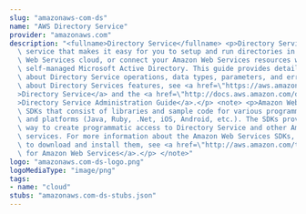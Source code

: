 ```yaml
---
slug: "amazonaws-com-ds"
name: "AWS Directory Service"
provider: "amazonaws.com"
description: "<fullname>Directory Service</fullname> <p>Directory Service is a web\
  \ service that makes it easy for you to setup and run directories in the Amazon\
  \ Web Services cloud, or connect your Amazon Web Services resources with an existing\
  \ self-managed Microsoft Active Directory. This guide provides detailed information\
  \ about Directory Service operations, data types, parameters, and errors. For information\
  \ about Directory Services features, see <a href=\"https://aws.amazon.com/directoryservice/\"\
  >Directory Service</a> and the <a href=\"http://docs.aws.amazon.com/directoryservice/latest/admin-guide/what_is.html\"\
  >Directory Service Administration Guide</a>.</p> <note> <p>Amazon Web Services provides\
  \ SDKs that consist of libraries and sample code for various programming languages\
  \ and platforms (Java, Ruby, .Net, iOS, Android, etc.). The SDKs provide a convenient\
  \ way to create programmatic access to Directory Service and other Amazon Web Services\
  \ services. For more information about the Amazon Web Services SDKs, including how\
  \ to download and install them, see <a href=\"http://aws.amazon.com/tools/\">Tools\
  \ for Amazon Web Services</a>.</p> </note>"
logo: "amazonaws.com-ds-logo.png"
logoMediaType: "image/png"
tags:
- name: "cloud"
stubs: "amazonaws.com-ds-stubs.json"
---
```

